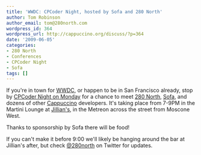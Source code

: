 ```yaml
---
title: 'WWDC: CPCoder Night, hosted by Sofa and 280 North'
author: Tom Robinson
author_email: tom@280north.com
wordpress_id: 364
wordpress_url: http://cappuccino.org/discuss/?p=364
date: '2009-06-05'
categories:
- 280 North
- Conferences
- CPCoder Night
- Sofa
tags: []
---
```



If you're in town for [WWDC](http://developer.apple.com/wwdc/), or happen to be in San Francisco already, stop by [CPCoder Night on Monday](http://cpcoder.eventbrite.com/) for a chance to meet [280 North](http://280north.com/), [Sofa](http://madebysofa.com), and dozens of other [Cappuccino](http://www.cappuccino-project.org/) developers. It's taking place from 7-9PM in the Martini Lounge at [Jillian's](http://sanfrancisco.jilliansbilliards.com/), in the Metreon across the street from Moscone West.

Thanks to sponsorship by Sofa there will be food!

If you can't make it before 9:00 we'll likely be hanging around the bar at Jillian's after, but check [@280north](http://twitter.com/280north) on Twitter for updates.




